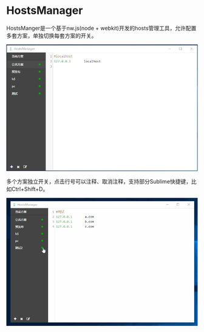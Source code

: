 # HostsManager

HostsManger是一个基于nw.js(node + webkit)开发的hosts管理工具，允许配置多套方案，单独切换每套方案的开关。

![HostsManager](https://raw.githubusercontent.com/lianer/HostsManager/master/img/screenshots/1.png)

多个方案独立开关，点击行号可以注释、取消注释，支持部分Sublime快捷键，比如Ctrl+Shift+D。

![HostsManager](https://raw.githubusercontent.com/lianer/HostsManager/master/img/screenshots/2.gif)
